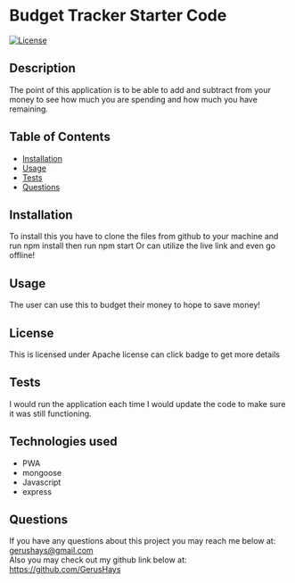 # Budget Tracker Starter Code
[![License](https://img.shields.io/badge/License-Apache_2.0-blue.svg)](https://opensource.org/licenses/Apache-2.0)
## Description 
The point of this application is to be able to add and subtract from your money to see how much you are spending and how much you have remaining.

## Table of Contents

* [Installation](#installation)
* [Usage](#usage)
* [Tests](#tests)
* [Questions](#questions)

## Installation 
To install this you have to clone the files from github to your machine and run npm install then run npm start
Or can utilize the live link and even go offline!

## Usage 
The user can use this to budget their money to hope to save money!

## License
This is licensed under Apache license can click badge to get more details

## Tests 
I would run the application each time I would update the code to make sure it was still functioning.

## Technologies used
* PWA
* mongoose
* Javascript
* express

## Questions
If you have any questions about this project you may reach me below at: </br> 
gerushays@gmail.com</br>
Also you may check out my github link below at: </br>
https://github.com/GerusHays